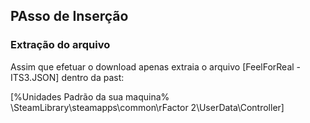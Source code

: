 ## PAsso de Inserção


### Extração do arquivo

Assim que efetuar o download apenas extraia o arquivo [FeelForReal - ITS3.JSON] dentro da past:

[%Unidades Padrão da sua maquina% \SteamLibrary\steamapps\common\rFactor 2\UserData\Controller]